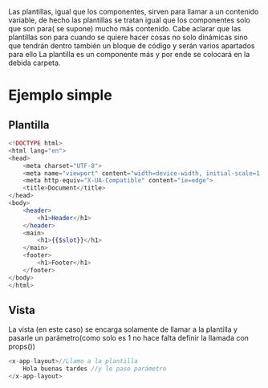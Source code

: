 Las plantillas, igual que los componentes, sirven para llamar a un contenido variable, de hecho las plantillas se tratan igual que los componentes solo que son para( se supone) mucho más contenido.
Cabe aclarar que las plantillas son para cuando se quiere hacer cosas no solo dinámicas sino que tendrán dentro también un bloque de código y serán varios apartados para ello
La plantilla es un componente más y por ende se colocará en la debida carpeta.
# Ejemplo simple
## Plantilla
```php app-layout.blade.php
<!DOCTYPE html>
<html lang="en">
<head>
    <meta charset="UTF-8">
    <meta name="viewport" content="width=device-width, initial-scale=1.0">
    <meta http-equiv="X-UA-Compatible" content="ie=edge">
    <title>Document</title>
</head>
<body>
    <header>
        <h1>Header</h1>
    </header>
    <main>
        <h1>{{$slot}}</h1>
    </main>
    <footer>
        <h1>Footer</h1>
    </footer>
</body>
</html>

```

## Vista
La vista (en este caso) se encarga solamente de llamar a la plantilla y pasarle un parámetro(como solo es 1 no hace falta definir la llamada con props())
```php
<x-app-layout>//Llamo a la plantilla 
    Hola buenas tardes //y le paso parámetro
</x-app-layout>
```